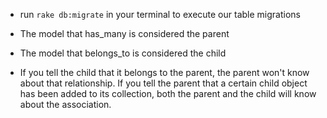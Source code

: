 - run `rake db:migrate` in your terminal to execute our table migrations

- The model that has_many is considered the parent
- The model that belongs_to is considered the child
- If you tell the child that it belongs to the parent, the parent won't know about that relationship. If you tell the parent that a certain child object has been added to its collection, both the parent and the child will know about the association.
